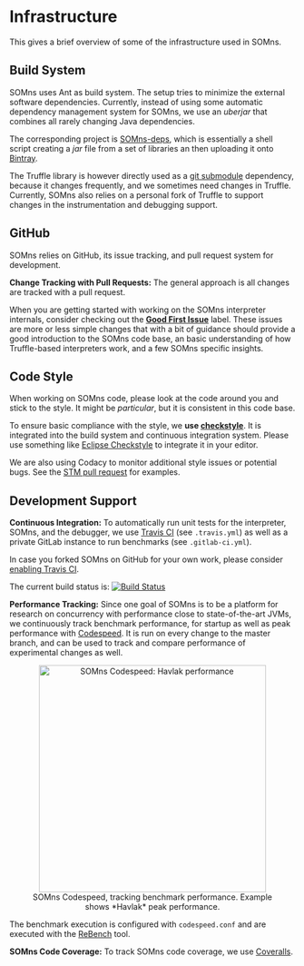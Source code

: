 # Infrastructure

This gives a brief overview of some of the infrastructure used in SOMns.

## Build System

SOMns uses Ant as build system. The setup tries to minimize
the external software dependencies. Currently, instead of using some automatic
dependency management system for SOMns, we use an *uberjar* that combines all
rarely changing Java dependencies.

The corresponding project is [SOMns-deps](https://github.com/smarr/SOMns-deps),
which is essentially a shell script creating a *jar* file from a set of
libraries an then uploading it onto [Bintray](https://bintray.com/smarr/SOM).

The Truffle library is however directly used as a
[git submodule](https://git-scm.com/book/en/v2/Git-Tools-Submodules) dependency,
because it changes frequently, and we sometimes need changes in Truffle.
Currently, SOMns also relies on a personal fork of Truffle to support changes
in the instrumentation and debugging support.

## GitHub

SOMns relies on GitHub, its issue tracking, and pull request system for
development.

**Change Tracking with Pull Requests:**  The general approach is all changes are
tracked with a pull request.

When you are getting started with working on the SOMns interpreter internals,
consider checking out the
[**Good First Issue**](https://github.com/smarr/SOMns/labels/good%20first%20issue)
label. These issues are more or less simple changes that with a bit of guidance
should provide a good introduction to the SOMns code base, an basic
understanding of how Truffle-based interpreters work, and a few SOMns specific
insights.

## Code Style

When working on SOMns code, please look at the code around you and stick to the
style. It might be *particular*, but it is consistent in this code base.

To ensure basic compliance with the style, we **use
[checkstyle](http://checkstyle.sourceforge.net/)**. It is integrated into the
build system and continuous integration system. Please use something like
[Eclipse Checkstyle](http://eclipse-cs.sourceforge.net/) to integrate it in
your editor.

We are also using Codacy to monitor additional style issues or potential bugs.
See the [STM pull request](https://github.com/smarr/SOMns/pull/81#pullrequestreview-17422244) for examples.

## Development Support

**Continuous Integration:** To automatically run unit tests for the interpreter, SOMns, and the debugger,
we use [Travis CI](https://travis-ci.org/smarr/SOMns/builds) (see `.travis.yml`)
as well as a private GitLab instance to run benchmarks (see `.gitlab-ci.yml`).

In case you forked SOMns on GitHub for your own work, please consider [enabling Travis CI](https://docs.travis-ci.com/user/getting-started/).

The current build status is: [![Build Status](https://travis-ci.org/smarr/SOMns.png?branch=master)](https://travis-ci.org/smarr/SOMns)

**Performance Tracking:**
Since one goal of SOMns is to be a platform for research on concurrency with
performance close to state-of-the-art JVMs, we continuously track benchmark
performance, for startup as well as peak performance with
[Codespeed](http://somns-speed.stefan-marr.de/timeline/#/?exe=14,23,19,21,22,20,16,17,15,18&base=none&ben=peak.Havlak&env=1&revs=10&equid=off).
It is run on every change to the master branch, and can be used to track and
compare performance of experimental changes as well.

<figure style="text-align:center">
<img style="width:400px" src="../codespeed.png" alt="SOMns Codespeed: Havlak performance" />
<figcaption>
SOMns Codespeed, tracking benchmark performance. Example shows *Havlak* peak
performance.
</figcaption>
</figure>

The benchmark execution is configured with `codespeed.conf` and are executed
with the [ReBench](https://github.com/smarr/ReBench) tool.

**SOMns Code Coverage:**
To track SOMns code coverage, we use
[Coveralls](https://coveralls.io/github/smarr/SOMns).